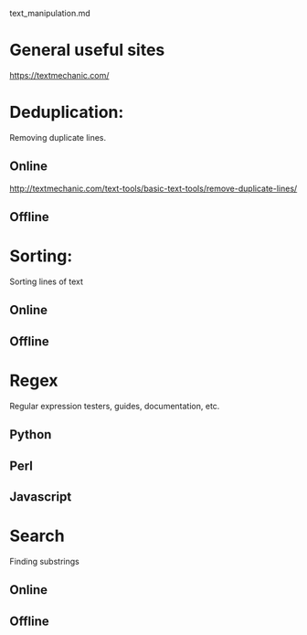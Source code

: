 text_manipulation.md





# General useful sites
https://textmechanic.com/



# Deduplication:
Removing duplicate lines.
## Online
http://textmechanic.com/text-tools/basic-text-tools/remove-duplicate-lines/

## Offline


# Sorting:
Sorting lines of text
## Online

## Offline


# Regex
Regular expression testers, guides, documentation, etc.
## Python

## Perl

## Javascript


# Search
Finding substrings

## Online


## Offline



